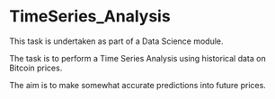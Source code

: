 # TimeSeries_Analysis

This task is undertaken as part of a Data Science module.

The task is to perform a Time Series Analysis using historical data on Bitcoin prices. 

The aim is to make somewhat accurate predictions into future prices.
